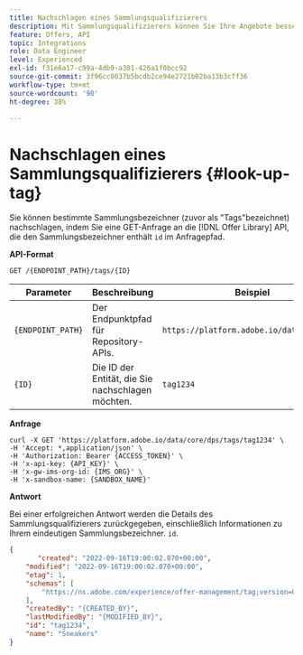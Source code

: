 ```yaml
---
title: Nachschlagen eines Sammlungsqualifizierers
description: Mit Sammlungsqualifizierern können Sie Ihre Angebote besser organisieren und sortieren.
feature: Offers, API
topic: Integrations
role: Data Engineer
level: Experienced
exl-id: f31e6a17-c99a-4db9-a301-426a1f0bcc92
source-git-commit: 3f96cc0037b5bcdb2ce94e2721b02ba13b3cff36
workflow-type: tm+mt
source-wordcount: '90'
ht-degree: 38%

---
```


# Nachschlagen eines Sammlungsqualifizierers {#look-up-tag}

Sie können bestimmte Sammlungsbezeichner (zuvor als &quot;Tags&quot;bezeichnet) nachschlagen, indem Sie eine GET-Anfrage an die [!DNL Offer Library] API, die den Sammlungsbezeichner enthält `id` im Anfragepfad.

**API-Format**

```http
GET /{ENDPOINT_PATH}/tags/{ID}
```

| Parameter | Beschreibung | Beispiel |
| --------- | ----------- | ------- |
| `{ENDPOINT_PATH}` | Der Endpunktpfad für Repository-APIs. | `https://platform.adobe.io/data/core/dps` |
| `{ID}` | Die ID der Entität, die Sie nachschlagen möchten. | `tag1234` |

**Anfrage**

```shell
curl -X GET 'https://platform.adobe.io/data/core/dps/tags/tag1234' \
-H 'Accept: *,application/json' \
-H 'Authorization: Bearer {ACCESS_TOKEN}' \
-H 'x-api-key: {API_KEY}' \
-H 'x-gw-ims-org-id: {IMS_ORG}' \
-H 'x-sandbox-name: {SANDBOX_NAME}'
```

**Antwort**

Bei einer erfolgreichen Antwort werden die Details des Sammlungsqualifizierers zurückgegeben, einschließlich Informationen zu Ihrem eindeutigen Sammlungsbezeichner. `id`.

```json
{
       "created": "2022-09-16T19:00:02.070+00:00",
    "modified": "2022-09-16T19:00:02.070+00:00",
    "etag": 1,
    "schemas": [
        "https://ns.adobe.com/experience/offer-management/tag;version=0.1"
    ],
    "createdBy": "{CREATED_BY}",
    "lastModifiedBy": "{MODIFIED_BY}",
    "id": "tag1234",
    "name": "Sneakers"
}
```
